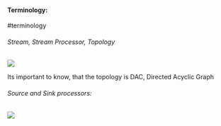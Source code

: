 
#### Terminology:
#terminology

###### Stream, Stream Processor, Topology

![](Pasted%20image%2020241005094740.png)

Its important to know, that the topology is DAC, Directed Acyclic Graph

###### Source and Sink processors:

![](Pasted%20image%2020241005095815.png)
